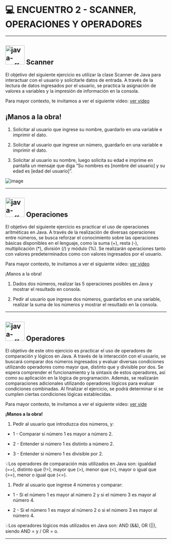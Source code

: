 # :computer: ENCUENTRO 2 - SCANNER, OPERACIONES Y OPERADORES

---

## <img width="60" height="60" src="https://img.icons8.com/plasticine/60/java-coffee-cup-logo.png" alt="java-coffee-cup-logo"/>  Scanner

El objetivo del siguiente ejercicio es utilizar la clase Scanner de Java para interactuar con el usuario y solicitarle datos de entrada. A través de la lectura de datos ingresados por el usuario, se practica la asignación de valores a variables y la impresión de información en la consola.

Para mayor contexto, te invitamos a ver el siguiente video: [ver video](https://youtu.be/KFRtT8ibhLo)

## ¡Manos a la obra!

1. Solicitar al usuario que ingrese su nombre, guardarlo en una variable e imprimir el dato. 

2. Solicitar al usuario que ingrese un número, guardarlo en una variable e imprimir el dato. 

3. Solicitar al usuario su nombre, luego solicita su edad e imprime en pantalla un mensaje que diga “Su nombres es [nombre del usuario] y su edad es [edad del usuario]”.



![image](https://github.com/eugenia1984/QA/assets/72580574/bb651913-fafe-4c99-a4fe-fe8f8568ce2e)

---

## <img width="60" height="60" src="https://img.icons8.com/plasticine/60/java-coffee-cup-logo.png" alt="java-coffee-cup-logo"/>   Operaciones

El objetivo del siguiente ejercicio es practicar el uso de operaciones aritméticas en Java. A través de la realización de diversas operaciones entre números, se busca reforzar el conocimiento sobre las operaciones básicas disponibles en el lenguaje, como la suma (+), resta (-), multiplicación (*), división (/) y módulo (%). Se realizarán operaciones tanto con valores predeterminados como con valores ingresados por el usuario. 

Para mayor contexto, te invitamos a ver el siguiente video: [ver video](https://youtu.be/l1ieLWz4rnQ)

¡Manos a la obra!

1. Dados dos números, realizar las 5 operaciones posibles en Java y mostrar el resultado en consola. 

2. Pedir al usuario que ingrese dos números, guardarlos en una variable, realizar la suma de los números y mostrar el resultado en la consola.

---

## <img width="60" height="60" src="https://img.icons8.com/plasticine/60/java-coffee-cup-logo.png" alt="java-coffee-cup-logo"/>  Operadores

El objetivo de este otro ejercicio es practicar el uso de operadores de comparación y lógicos en Java. A través de la interacción con el usuario, se buscará comparar dos números ingresados y evaluar diversas condiciones utilizando operadores como mayor que, distinto que y divisible por dos. Se espera comprender el funcionamiento y la sintaxis de estos operadores, así como su aplicación en la lógica de programación. Además, se realizarán comparaciones adicionales utilizando operadores lógicos para evaluar condiciones combinadas. Al finalizar el ejercicio, se podrá determinar si se cumplen ciertas condiciones lógicas establecidas.

Para mayor contexto, te invitamos a ver el siguiente video: [ver vide](https://youtu.be/TvEDlFam_IY)

**¡Manos a la obra!**

1. Pedir al usuario que introduzca dos números, y: 

- 1 - Comparar si número 1 es mayor a número 2.

- 2 - Entender si número 1 es distinto a número 2.

- 3 - Entender si número 1 es divisible por 2.

💡Los operadores de comparación más utilizados en Java son: igualdad (==), distinto que (!=), mayor que (>), menor que (<), mayor o igual que (>=), menor o igual que (<=).


1. Pedir al usuario que ingrese 4 números y comparar:

- 1 - Si el número 1 es mayor al número 2 y si el número 3 es mayor al número 4.

- 2 - Si el número 1 es mayor al número 2 o si el número 3 es mayor al número 4.

💡Los operadores lógicos más utilizados en Java son: AND (&&), OR (||), siendo AND = y  / OR = o.

---
